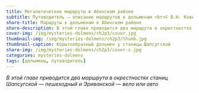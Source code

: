 ```yaml
---
title: Мегалитические маршруты в Абинском районе
subtitle: Путеводитель — описание маршрутов к дольменам <br>© В.Н. Ковешников
share-title: Маршруты к дольменам в Абинском районе
share-description: В этой главе приводится два маршрута в окрестностях станиц Шапсугской — пешеходный и Эриванской — вело или авто.
cover-img: /img/mysteries-dolmens/ch2p3/cover.jpg
thumbnail-img: /img/mysteries-dolmens/ch2p3/thumb.jpg
thumbnail-caption: Корытообразный дольмен у станицы Шапсугской
share-img: /img/mysteries-dolmens/ch2p3/cover-s.jpg
categories: mysteries-dolmens
tags: [дольмены, путеводитель]
---
```

_В этой главе приводится два маршрута в окрестностях станиц Шапсугской — пешеходный и Эриванской — вело или авто_
